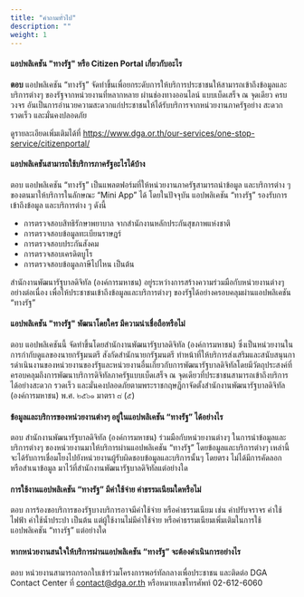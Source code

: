 ```yaml
---
title: "คำถามทั่วไป"
description: ""
weight: 1
---
```


#### แอปพลิเคชัน "ทางรัฐ" หรือ Citizen Portal เกี่ยวกับอะไร

__ตอบ__ แอปพลิเคชัน “ทางรัฐ” จัดทำขึ้นเพื่อยกระดับการให้บริการประชาชนให้สามารถเข้าถึงข้อมูลและบริการต่างๆ ของรัฐจากหน่วยงานที่หลากหลาย ผ่านช่องทางออนไลน์ แบบเบ็ดเสร็จ ณ จุดเดียว ครบวงจร อันเป็นการอำนวยความสะดวกแก่ประชาชนให้ได้รับบริการจากหน่วยงานภาครัฐอย่าง สะดวก รวดเร็ว และมั่นคงปลอดภัย

ดูรายละเอียดเพิ่มเติมได้ที่ https://www.dga.or.th/our-services/one-stop-service/citizenportal/

#### แอปพลิเคชันสามารถใช้บริการภาครัฐอะไรได้บ้าง
ตอบ แอปพลิเคชัน “ทางรัฐ” เป็นแพลตฟอร์มที่ให้หน่วยงานภาครัฐสามารถนำข้อมูล และบริการต่าง ๆ ของตนมาให้บริการในลักษณะ “Mini App” ได้ โดยในปัจจุบัน แอปพลิเคชัน “ทางรัฐ” รองรับการเข้าถึงข้อมูล และบริการต่าง ๆ ดังนี้

* การตรวจสอบสิทธิรักษาพยาบาล จากสำนักงานหลักประกันสุขภาพแห่งชาติ
* การตรวจสอบข้อมูลทะเบียนราษฎร์
* การตรวจสอบประกันสังคม
* การตรวจสอบเครดิตบูโร
* การตรวจสอบข้อมูลภาษีไปไหน   เป็นต้น

สำนักงานพัฒนารัฐบาลดิจิทัล (องค์การมหาชน) อยู่ระหว่างการสร้างความร่วมมือกับหน่วยงานต่างๆ อย่างต่อเนื่อง เพื่อให้ประชาชนเข้าถึงข้อมูลและบริการต่างๆ ของรัฐได้อย่างครอบคลุมผ่านแอปพลิเคชัน “ทางรัฐ”

#### แอปพลิเคชัน "ทางรัฐ" พัฒนาโดยใคร มีความน่าเชื่อถือหรือไม่
ตอบ แอปพลิเคชันนี้ จัดทำขึ้นโดยสำนักงานพัฒนารัฐบาลดิจิทัล (องค์การมหาชน) ซึ่งเป็นหน่วยงานในการกำกับดูแลของนายกรัฐมนตรี สังกัดสำนักนายกรัฐมนตรี ทําหน้าที่ให้บริการส่งเสริมและสนับสนุนการดําเนินงานของหน่วยงานของรัฐและหน่วยงานอื่นเกี่ยวกับการพัฒนารัฐบาลดิจิทัลโดยมีวัตถุประสงค์ที่ครอบคลุมถึงการพัฒนาบริการดิจิทัลภาครัฐแบบเบ็ดเสร็จ ณ จุดเดียวที่ประชาชนสามารถเข้าถึงบริการได้อย่างสะดวก รวดเร็ว และมั่นคงปลอดภัยตามพระราชกฤษฎีกาจัดตั้งสำนักงานพัฒนารัฐบาลดิจิทัล (องค์การมหาชน) พ.ศ. ๒๕๖๑ มาตรา ๘ (๕)

#### ข้อมูลและบริการของหน่วยงานต่างๆ อยู่ในแอปพลิเคชัน “ทางรัฐ” ได้อย่างไร
ตอบ สำนักงานพัฒนารัฐบาลดิจิทัล (องค์การมหาชน) ร่วมมือกับหน่วยงานต่างๆ ในการนำข้อมูลและบริการต่างๆ ของหน่วยงานมาให้บริการผ่านแอปพลิเคชัน “ทางรัฐ” โดยข้อมูลและบริการต่างๆ เหล่านี้จะได้รับการเชื่อมโยงไปยังหน่วยงานผู้รับผิดชอบข้อมูลและบริการนั้นๆ โดยตรง ไม่ได้มีการคัดลอก หรือสำเนาข้อมูล มาไว้ที่สำนักงานพัฒนารัฐบาลดิจิทัลแต่อย่างใด

#### การใช้งานแอปพลิเคชัน “ทางรัฐ” มีค่าใช้จ่าย  ค่าธรรมเนียมใดหรือไม่
ตอบ การร้องขอบริการของรัฐบางบริการอาจมีค่าใช้จ่าย หรือค่าธรรมเนียม เช่น ค่าปรับจราจร ค่าใช้ไฟฟ้า ค่าใช้น้ำประปา เป็นต้น แต่ผู้ใช้งานไม่มีค่าใช้จ่าย หรือค่าธรรมเนียมเพิ่มเติมในการใช้แอปพลิเคชัน “ทางรัฐ” แต่อย่างใด

#### หากหน่วยงานสนใจให้บริการผ่านแอปพลิเคชัน “ทางรัฐ” จะต้องดำเนินการอย่างไร
ตอบ หน่วยงานสามารถกรอกใบเข้าร่วมโครงการพอร์ทัลกลางเพื่อประชาชน และติดต่อ DGA Contact Center ที่ contact@dga.or.th หรือหมายเลขโทรศัพท์ 02-612-6060
